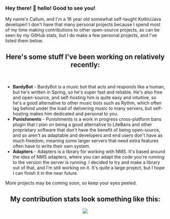 ### Hey there! 👋 hello! Good to see you!

My name's Callum, and I'm a 16 year old somewhat self-taught Kotlin/Java developer! I don't have that many personal projects because I spend most of my time making contributions to other open-source projects, as can be seen by my GitHub stats, but I do make a few personal projects, and I've listed them below.

<p>
  <h2 align="center">Here's some stuff I've been working on relatively recently:</h2>
</p>

<br />
<ul>
  <li><b>BardyBot</b> - BardyBot is a music bot that acts and responds like a human, but he's written in Spring, so he's super fast and reliable. He's also free and open-source, and self-hosting him is quite easy and intuitive, so he's a good alternative to other music bots such as Rythm, which often lag behind under the load of delivering music to many servers, but self-hosting makes him dedicated and personal to you.</li>
  <li><b>Punishments</b> - Punishments is a work in progress cross-platform bans plugin that I plan on being a good alternative to LiteBans and other proprietary software that don't have the benefit of being open-source, and so aren't as adaptable and developers and end users don't have as much freedom, meaning some larger servers that need extra features often have to write their own system.</li>
  <li><b>Adapters</b> - Adapters is a library for working with NMS. It's based around the idea of NMS adapters, where you can adapt the code you're running to the version the server is running. I decided to try and make a library out of that, and I'm still working on it. It's quite a large project, but I hope I can finish it in the near future.</li>
</ul>

More projects may be coming soon, so keep your eyes peeled.

<p>
  <h2 align="center">My contribution stats look something like this:</h2>
</p>

<p align="center">
  <img src="https://github-readme-stats.vercel.app/api?username=BomBardyGamer&show_icons=true&include_all_commits=true&show_owner=true&theme=onedark">
</p>
